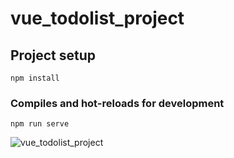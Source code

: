 # vue_todolist_project

## Project setup
```
npm install
```

### Compiles and hot-reloads for development
```
npm run serve
```

![vue_todolist_project](https://user-images.githubusercontent.com/33843231/78655949-7fcb5800-78e8-11ea-8a1a-859133918904.png)


